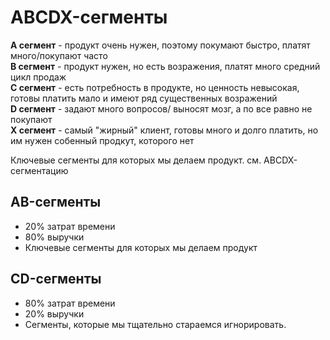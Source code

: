 # ABCDX-сегменты
**A сегмент** - продукт очень нужен, поэтому покумают быстро, платят много/покупают часто  
**B сегмент** - продукт нужен, но есть возражения, платят много средний цикл продаж  
**C сегмент** - есть потребность в продукте, но ценность невысокая, готовы платить мало и имеют ряд существенных возражений  
**D сегмент** - задают много вопросов/ выносят мозг, а по все равно не покупают  
**X сегмент** - самый "жирный" клиент, готовы много и  долго платить, но им нужен собенный продкут, которого нет  

Ключевые сегменты для которых мы делаем продукт. см. ABCDX-сегментацию




## AB-сегменты
- 20% затрат времени
- 80% выручки
- Ключевые сегменты для которых мы делаем продукт

## CD-сегменты
- 80% затрат времени
- 20% выручки
- Сегменты, которые мы тщательно стараемся игнорировать. 
